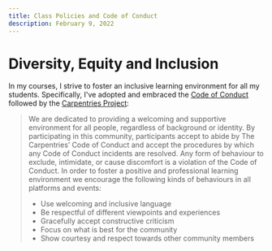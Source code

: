```yaml
---
title: Class Policies and Code of Conduct
description: February 9, 2022
---
```


# Diversity, Equity and Inclusion

In my courses, I strive to foster an inclusive learning environment for all my students. Specifically, I've adopted and embraced the [Code of Conduct](https://docs.carpentries.org/topic_folders/policies/code-of-conduct.html) followed by the [Carpentries Project](https://carpentries.org/):

> We are dedicated to providing a welcoming and supportive environment for all people, regardless of background or identity. By participating in this community, participants accept to abide by The Carpentries’ Code of Conduct and accept the procedures by which any Code of Conduct incidents are resolved. Any form of behaviour to exclude, intimidate, or cause discomfort is a violation of the Code of Conduct. In order to foster a positive and professional learning environment we encourage the following kinds of behaviours in all platforms and events:
> - Use welcoming and inclusive language
> - Be respectful of different viewpoints and experiences
> - Gracefully accept constructive criticism
> - Focus on what is best for the community
> - Show courtesy and respect towards other community members
